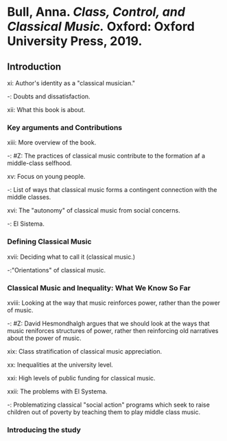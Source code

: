 # Bull, Anna. *Class, Control, and Classical Music.* Oxford: Oxford University Press, 2019.  

## Introduction  

xi: Author's identity as a "classical musician."  

-: Doubts and dissatisfaction.  

xii: What this book is about.  

### Key arguments and Contributions  

xiii: More overview of the book.  

-: #Z: The practices of classical music contribute to the formation af a middle-class selfhood.  

xv: Focus on young people.  

-: List of ways that classical music forms a contingent connection with the middle classes.  

xvi: The "autonomy" of classical music from social concerns.  

-: El Sistema.  

### Defining Classical Music  

xvii: Deciding what to call it (classical music.)  

-:"Orientations" of classical music.  

### Classical Music and Inequality: What We Know So Far  

xviii: Looking at the way that music reinforces power, rather than the power of music.  

-: #Z: David Hesmondhalgh argues that we should look at the ways that music reniforces structures of power, rather then reinforcing old narratives about the power of music.  

xix: Class stratification of classical music appreciation.  

xx: Inequalities at the university level.  

xxi: High levels of public funding for classical music.  

xxii: The problems with El Systema.  

-: Problematizing classical "social action" programs which seek to raise children out of poverty by teaching them to play middle class music.  

### Introducing the study  
